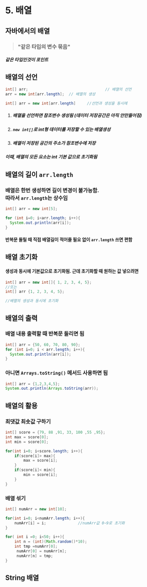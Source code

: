 # 5. 배열



## 자바에서의 배열

> ### "**같은 타입**의 변수 묶음"

##### **같은** 타입인것이 포인트



## 배열의 선언

```java
int[] arr;									// 배열의 선언 
arr = new int[arr.length];	// 배열의 생성

int[] arr = new int[arr.length]		//선언과 생성을 동시에
```

1. ##### 배열을 선언하면 참조변수 생성됨 (데이터 저장공간은 아직 안만들어짐)

2. ##### `new int[]`로 int형 데이터를 저장할 수 있는 배열생성

3. ##### 배열이 저장된 공간의 주소가 참조변수에 저장

##### 이때, 배열의 모든 요소는 int 기본 값으로 초기화됨



## 배열의 길이 `arr.length`

### 배열은 한번 생성하면 길이 변경이 불가능함.<br>따라서 `arr.length`는 **상수**임

```java
int[] arr = new int[5];

for (int i=0; i<arr.length; i++){
  System.out.println(arr[i]);
}
```

#### 반복문 돌릴 때 직접 배열길이 적어줄 필요 없이 `arr.length` 쓰면 편함



## 배열 초기화

#### 생성과 동시에 기본값으로 초기화됨. 근데 초기화할 때 원하는 값 넣으려면 

```java
int[] arr = new int[]{ 1, 2, 3, 4, 5};
//또는
int[] arr {1, 2, 3, 4, 5};

//배열의 생성과 동시에 초기화
```



## 배열의 출력

### 배열 내용 출력할 때 반복문 돌리면 됨

```java
int[] arr = {50, 60, 70, 80, 90};
for (int i=0; i < arr.length; i++){
  System.out.println(arr[i]);
}
```

### 아니면 `Arrays.toString()` 메서드 사용하면 됨

```java
int[] arr = {1,2,3,4,5};
System.out.println(Arrays.toString(arr));
```





## 배열의 활용



### 최댓값 최솟값 구하기

```java
int[] score = {79, 88 ,91, 33, 100 ,55 ,95};
int max = score[0];
int min = score[0];

for(int i=0; i<score.length; i++){
	if(score[i]> max){
		max = score[i];
	}
	if(score[i]< min){
		min = score[i];
	}
}
```



### 배열 섞기

```java
int[] numArr = new int[10];

for(int i=0; i<numArr.length; i++){
	numArr[i] = i;              //numArr값 0~9로 초기화
}

for( int i =0; i<50; i++){
	int n = (int)(Math.random()*10);
	int tmp =numArr[0];
     numArr[0] = numArr[n];
     numArr[n] = tmp;
}
```





## String 배열